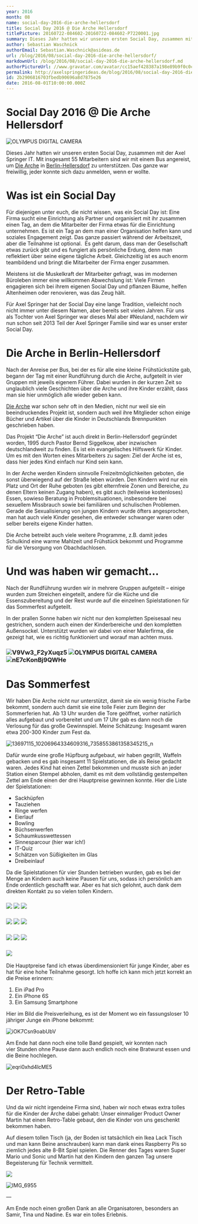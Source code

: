 ```yaml
---
year: 2016
month: 08
name: social-day-2016-die-arche-hellersdorf
title: Social Day 2016 @ Die Arche Hellersdorf
titlePicture: 20160722-084602-20160722-084602-P7220001.jpg
summary: Dieses Jahr hatten wir unseren ersten Social Day, zusammen mit der Axel Springer IT. Mit insgesamt 55 Mitarbeitern sind wir mit einem Bus angereist, um Die Arche in Berlin-Hellersdorf zu unterstützen. Das ganze war freiwillig, jeder konnte sich dazu anmelden, wenn er wollte.
author: Sebastian Waschnick
authorEmail: Sebastian.Waschnick@asideas.de
url: /blog/2016/08/social-day-2016-die-arche-hellersdorf/
markdownUrl: /blog/2016/08/social-day-2016-die-arche-hellersdorf.md
authorPictureUrl: //www.gravatar.com/avatar/cc15aef428387a198e89b9f0c0c1a965
permalink: http://axelspringerideas.de/blog/2016/08/social-day-2016-die-arche-hellersdorf/
id: 2b2906816703fbedb90696a8d7875e26
date: 2016-08-01T10:00:00.000Z
---
```


Social Day 2016 @ Die Arche Hellersdorf
=======================================

![OLYMPUS DIGITAL CAMERA](20160722-084602-20160722-084602-P7220001.jpg)

Dieses Jahr hatten wir unseren ersten Social Day, zusammen mit der Axel Springer IT. Mit insgesamt 55 Mitarbeitern sind wir mit einem Bus angereist, um [Die Arche](https://de.wikipedia.org/wiki/Die_Arche_%E2%80%93_Christliches_Kinder-_und_Jugendwerk) in [Berlin-Hellersdorf](http://kinderprojekt-arche.eu/standorte/berlin-hellersdorf) zu unterstützen. Das ganze war freiwillig, jeder konnte sich dazu anmelden, wenn er wollte.

Was ist ein Social Day
======================

Für diejenigen unter euch, die nicht wissen, was ein Social Day ist: Eine Firma sucht eine Einrichtung als Partner und organisiert mit ihr zusammen einen Tag, an dem die Mitarbeiter der Firma etwas für die Einrichtung unternehmen. Es ist ein Tag an dem man einer Organisation helfen kann und soziales Engagement zeigt. Das ganze passiert während der Arbeitszeit, aber die Teilnahme ist optional.  Es geht darum, dass man der Gesellschaft etwas zurück gibt und es fungiert als persönliche Erdung, denn man reflektiert über seine eigene tägliche Arbeit. Gleichzeitig ist es auch enorm teambildend und bringt die Mitarbeiter der Firma enger zusammen.

Meistens ist die Muskelkraft der Mitarbeiter gefragt, was im modernen Büroleben immer eine willkommen Abwechslung ist: Viele Firmen engagieren sich bei ihrem eigenen Social Day und pflanzen Bäume, helfen Altenheimen oder renovieren, was das Zeug hält.

Für Axel Springer hat der Social Day eine lange Tradition, vielleicht noch nicht immer unter diesem Namen, aber bereits seit vielen Jahren. Für uns als Tochter von Axel Springer war dieses Mal aber #Neuland, nachdem wir nun schon seit 2013 Teil der Axel Springer Familie sind war es unser erster Social Day.

Die Arche in Berlin-Hellersdorf
===============================

Nach der Anreise per Bus, bei der es für alle eine kleine Frühstückstüte gab, begann der Tag mit einer Rundführung durch die Arche, aufgeteilt in vier Gruppen mit jeweils eigenem Führer. Dabei wurden in der kurzen Zeit so unglaublich viele Geschichten über die Arche und ihre Kinder erzählt, dass man sie hier unmöglich alle wieder geben kann.

[Die Arche](http://kinderprojekt-arche.eu/standorte/berlin-hellersdorf) war schon sehr oft in den Medien, nicht nur weil sie ein beeindruckendes Projekt ist, sondern auch weil ihre Mitglieder schon einige Bücher und Artikel über die Kinder in Deutschlands Brennpunkten geschrieben haben.

Das Projekt “Die Arche” ist auch direkt in Berlin-Hellersdorf gegründet worden, 1995 durch Pastor Bernd Siggelkow, aber inzwischen deutschlandweit zu finden. Es ist ein evangelisches Hilfswerk für Kinder. Um es mit den Worten eines Mitarbeiters zu sagen: Ziel der Arche ist es, dass hier jedes Kind einfach nur Kind sein kann.

In der Arche werden Kindern sinnvolle Freizeitmöglichkeiten geboten, die sonst überwiegend auf der Straße leben würden. Den Kindern wird nur ein Platz und Ort der Ruhe geboten (es gibt elternfreie Zonen und Bereiche, zu denen Eltern keinen Zugang haben), es gibt auch (teilweise kostenloses) Essen, sowieso Beratung in Problemsituationen, insbesondere bei sexuellem Missbrauch sowie bei familiären und schulischen Problemen. Gerade die Sexualisierung von jungen Kindern wurde öfters angesprochen, man hat auch viele Kinder gesehen, die entweder schwanger waren oder selber bereits eigene Kinder hatten.

Die Arche betreibt auch viele weitere Programme, z.B. damit jedes Schulkind eine warme Mahlzeit und Frühstück bekommt und Programme für die Versorgung von Obachdachlosen.

Und was haben wir gemacht…
==========================

Nach der Rundführung wurden wir in mehrere Gruppen aufgeteilt – einige wurden zum Streichen eingeteilt, andere für die Küche und die Essenszubereitung und der Rest wurde auf die einzelnen Spielstationen für das Sommerfest aufgeteilt.

In der prallen Sonne haben wir nicht nur den kompletten Speisesaal neu gestrichen, sondern auch einen der Kinderbereiche und den kompletten Außensockel. Unterstützt wurden wir dabei von einer Malerfirma, die gezeigt hat, wie es richtig funktioniert und worauf man achten muss.

### ![V9Vw3_F2yXuqz5](V9Vw3_F2yXuqz5.jpg) ![OLYMPUS DIGITAL CAMERA](20160722-115425-20160722-115425-P7220155.jpg) ![nE7cKonBj9QWHe](nE7cKonBj9QWHe.jpg)

Das Sommerfest
==============

Wir haben Die Arche nicht nur unterstützt, damit sie ein wenig frische Farbe bekommt, sondern auch damit sie eine tolle Feier zum Beginn der Sommerferien hat. Ab 13 Uhr wurden die Tore geöffnet, vorher natürlich alles aufgebaut und vorbereitet und um 17 Uhr gab es dann noch die Verlosung für das große Gewinnspiel. Meine Schätzung: Insgesamt waren etwa 200-300 Kinder zum Fest da.

![13697115_10206964334609316_7358553861358345215_n](13697115_10206964334609316_7358553861358345215_n.jpg)

Dafür wurde eine große Hüpfburg aufgebaut, wir haben gegrillt, Waffeln gebacken und es gab insgesamt 11 Spielstationen, die als Reise gedacht waren. Jedes Kind hat einen Zettel bekommen und musste sich an jeder Station einen Stempel abholen, damit es mit dem vollständig gestempelten Zettel am Ende einen der drei Hauptpreise gewinnen konnte. Hier die Liste der Spielstationen:

*   Sackhüpfen
*   Tauziehen
*   Ringe werfen
*   Eierlauf
*   Bowling
*   Büchsenwerfen
*   Schaumkusswettessen
*   Sinnesparcour (hier war ich!)
*   IT-Quiz
*   Schätzen von Süßigkeiten im Glas
*   Dreibeinlauf

Da die Spielstationen für vier Stunden betrieben wurden, gab es bei der Menge an Kindern auch keine Pausen für uns, sodass ich persönlich am Ende ordentlich geschafft war. Aber es hat sich gelohnt, auch dank dem direkten Kontakt zu so vielen tollen Kindern.

### ![](8PvjIx7ck3cYhI.jpg) ![](335RbBE3Qit2Jz.jpg) ![](13709858_10206964347009626_179425492231055806_n.jpg)

### ![](sSxrPZmaN3_l2I.jpg) ![](lqGY03sbQeuJHU.jpg) ![](LriDyhFpNqMKFg.jpg)

### ![](IG_EBjK6AE1hTW.jpg) ![](IMG_4997.jpg) ![](hDlwinJdIWuyeH.jpg)

### ![](h8_m7YL8D2vQqj.jpg)

Die Hauptpreise fand ich etwas überdimensioniert für junge Kinder, aber es hat für eine hohe Teilnahme gesorgt. Ich hoffe ich kann mich jetzt korrekt an die Preise erinnern:

1.  Ein iPad Pro
2.  Ein iPhone 6S
3.  Ein Samsung Smartphone

Hier im Bild die Preisverleihung, es ist der Moment wo ein fassungsloser 10 jähriger Junge ein iPhone bekommt:

![iOK7Csn9oabUbV](iOK7Csn9oabUbV.jpg)

Am Ende hat dann noch eine tolle Band gespielt, wir konnten nach vier Stunden ohne Pause dann auch endlich noch eine Bratwurst essen und die Beine hochlegen.

![eqri0xhd4lcME5](eqri0xhd4lcME5.jpg)

Der Retro-Table
===============

Und da wir nicht irgendeine Firma sind, haben wir noch etwas extra tolles für die Kinder der Arche dabei gehabt: Unser einmaliger Product Owner Martin hat einen Retro-Table gebaut, den die Kinder von uns geschenkt bekommen haben.

Auf diesem tollen Tisch (ja, der Boden ist tatsächlich ein Ikea Lack Tisch und man kann Beine anschrauben) kann man dank eines Raspberry Pis so ziemlich jedes alte 8-Bit Spiel spielen. Die Renner des Tages waren Super Mario und Sonic und Martin hat den Kindern den ganzen Tag unsere Begeisterung für Technik vermittelt.

![](20160722-115035-20160722-115035-P7220135.jpg)

![IMG_6955](IMG_6955.jpg)

—

Am Ende noch einen großen Dank an alle Organisatoren, besonders an Samir, Tina und Nadine. Es war ein tolles Erlebnis.